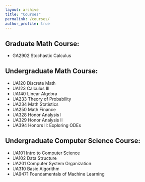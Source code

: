 ```yaml
---
layout: archive
title: "Courses"
permalink: /courses/
author_profile: true
---
```

## Graduate Math Course:
+ GA2902 Stochastic Calculus

## Undergraduate Math Course:
+ UA120 Discrete Math
+ UA123 Calculus III
+ UA140 Linear Algebra
+ UA233 Theory of Probability
+ UA234 Math Statistics
+ UA250 Math Finance
+ UA328 Honor Analysis I
+ UA329 Honor Analysis II
+ UA394 Honors II: Exploring ODEs

## Undergraduate Computer Science Course:
+ UA101 Intro to Computer Science
+ UA102 Data Structure
+ UA201 Computer System Organization
+ UA310 Basic Algorithm
+ UA9471 Foundamentals of Machine Learning